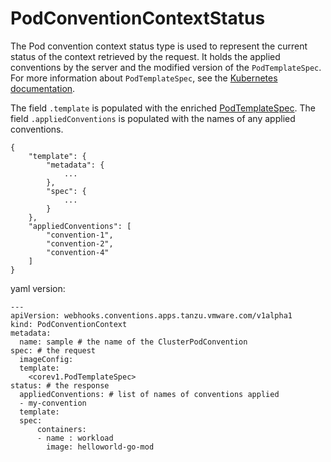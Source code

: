 # PodConventionContextStatus

The Pod convention context status type is used to represent the current status of the context retrieved by the request.
It holds the applied conventions by the server and the modified version of the `PodTemplateSpec`.
For more information about `PodTemplateSpec`, see the [Kubernetes documentation](https://kubernetes.io/docs/reference/kubernetes-api/workload-resources/pod-template-v1/#PodTemplateSpec).

The field `.template` is populated with the enriched [PodTemplateSpec](https://kubernetes.io/docs/reference/kubernetes-api/workload-resources/pod-template-v1/#PodTemplateSpec). The field `.appliedConventions` is populated with the names of any applied conventions.

```
{
    "template": {
        "metadata": {
            ...
        },
        "spec": {
            ...
        }
    },
    "appliedConventions": [
        "convention-1",
        "convention-2",
        "convention-4"
    ]
}
```
yaml version:
```
---
apiVersion: webhooks.conventions.apps.tanzu.vmware.com/v1alpha1
kind: PodConventionContext
metadata:
  name: sample # the name of the ClusterPodConvention
spec: # the request
  imageConfig:
  template:
    <corev1.PodTemplateSpec>
status: # the response
  appliedConventions: # list of names of conventions applied
  - my-convention
  template:
  spec:
      containers:
      - name : workload
        image: helloworld-go-mod
```
